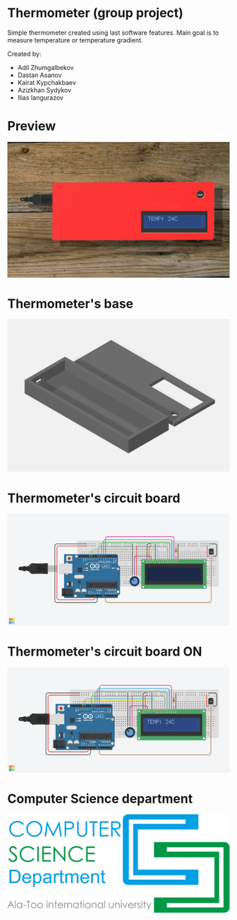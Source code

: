 # Thermometer (group project)

Simple thermometer created using last software features. Main goal is to measure temperature or temperature gradient. 

Created by:
- Adil Zhumgalbekov
- Dastan Asanov
- Kairat Kypchakbaev
- Azizkhan Sydykov
- Ilias Iangurazov

# Preview

![Image of project](https://github.com/ilyas0707/Thermometer/blob/master/images/thermometer.jpg)

# Thermometer's base

![Image of base](https://github.com/ilyas0707/Thermometer/blob/master/images/base.png)

# Thermometer's circuit board

![Circuit board image](https://github.com/ilyas0707/Thermometer/blob/master/images/thermometer.png)

# Thermometer's circuit board ON

![Circuit board ON image](https://github.com/ilyas0707/Thermometer/blob/master/images/thermometerON.png)

# Computer Science department

![CS logo](https://github.com/ilyas0707/Thermometer/blob/master/images/cs.png)